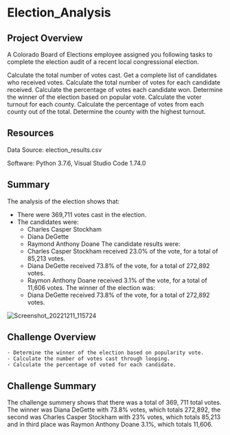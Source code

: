 # **Election_Analysis**

## **Project Overview**
A Colorado Board of Elections employee assigned you following tasks to complete the election audit of a recent local congressional election.

Calculate the total number of votes cast.
Get a complete list of candidates who received votes.
Calculate the total number of votes for each candidate received.
Calculate the percentage of votes each candidate won.
Determine the winner of the election based on popular vote.
Calculate the voter turnout for each county.
Calculate the percentage of votes from each county out of the total.
Determine the county with the highest turnout.

## **Resources**
Data Source: election_results.csv

Software: Python 3.7.6, Visual Studio Code 1.74.0

## **Summary**
The analysis of the election shows that:
- There were 369,711 votes cast in the election.
- The candidates were:
  - Charles Casper Stockham
  - Diana DeGette
  - Raymond Anthony Doane
 The candidate results were:
  - Charles Casper Stockham received 23.0% of the vote, for a total of 85,213 votes.
  - Diana DeGette received 73.8% of the vote, for a total of 272,892 votes.
  - Raymon Anthony Doane received 3.1% of the vote, for a total of 11,606 votes.
The winner of the election was:
  - Diana DeGette received 73.8% of the vote, for a total of 272,892 votes.
  
  
![Screenshot_20221211_115724](https://user-images.githubusercontent.com/118132063/206933889-b8977e1d-fb53-4a4e-82f8-24cac3ce597b.png)


  
  ## **Challenge Overview**
    - Determine the winner of the election based on popularity vote.
    - Calculate the number of votes cast through looping.
    - Calculate the percentage of voted for each candidate.
    
  ## **Challenge Summary**
  The challenge summery shows that there was a total of 369, 711 total votes. The winner was Diana DeGette with 73.8% votes, which totals 272,892, the second was Charles Casper Stockham with 23% votes, which totals 85,213 and in third place was Raymon Anthony Doane 3.1%, which totals 11,606. 

  
